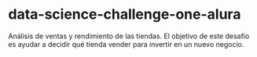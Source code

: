 # data-science-challenge-one-alura
Análisis de ventas y rendimiento de las tiendas. El objetivo de este desafío es ayudar a decidir qué tienda vender para invertir en un nuevo negocio.
